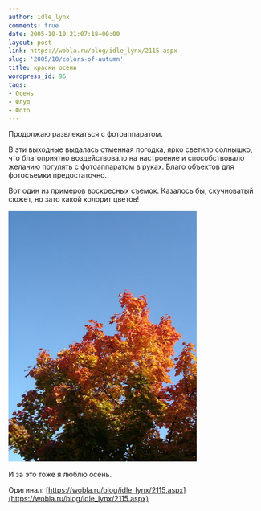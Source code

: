 ```yaml
---
author: idle_lynx
comments: true
date: 2005-10-10 21:07:18+00:00
layout: post
link: https://wobla.ru/blog/idle_lynx/2115.aspx
slug: '2005/10/colors-of-autumn'
title: краски осени
wordpress_id: 96
tags:
- Осень
- Флуд
- Фото
---
```


Продолжаю развлекаться с фотоаппаратом.

В эти выходные выдалась отменная погодка, ярко светило солнышко, что благоприятно воздействовало на настроение и способствовало желанию погулять с фотоаппаратом в руках. Благо объектов для фотосъемки предостаточно.

Вот один из примеров воскресных съемок. Казалось бы, скучноватый сюжет, но зато какой колорит цветов!

![Autumn](images/2007/05/dce3474b-2dd1-4077-9bc4-a072379507a8.jpg)

И за это тоже я люблю осень.

Оригинал: [https://wobla.ru/blog/idle_lynx/2115.aspx](https://wobla.ru/blog/idle_lynx/2115.aspx)
